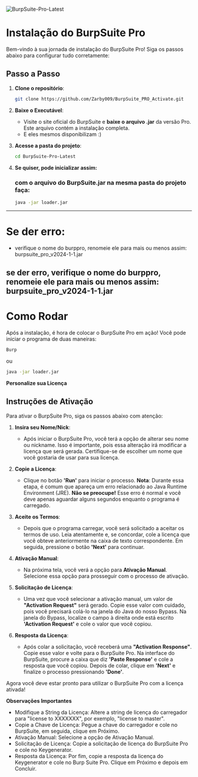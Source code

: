 ![BurpSuite-Pro-Latest](https://github.com/TariqullslamHridoy/BurpSuite-Pro-Latest/assets/110732307/5489fb56-4054-44ee-93b9-f44a9b4fd283)

# Instalação do BurpSuite Pro

Bem-vindo à sua jornada de instalação do BurpSuite Pro! Siga os passos abaixo para configurar tudo corretamente:

## Passo a Passo

1. **Clone o repositório**:
    ```bash
    git clone https://github.com/Zarby009/BurpSuite_PRO_Activate.git
    ```

2. **Baixe o Executável**:
    - Visite o site oficial do BurpSuite e **baixe o arquivo .jar** da versão Pro. Este arquivo contém a instalação completa.
    - E eles mesmos disponibilizam :)
3. **Acesse a pasta do projeto**:
    ```bash
    cd BurpSuite-Pro-Latest
4. **Se quiser, pode inicializar assim:**
   ### com o arquivo do BurpSuite.jar na mesma pasta do projeto faça:
   ```bash
   java -jar loader.jar 
    ```

---
# Se der erro: 
   - verifique o nome do burppro, renomeie ele para mais ou menos assim: burpsuite_pro_v2024-1-1.jar

se der erro, verifique o nome do burppro, renomeie ele para mais ou menos assim: burpsuite_pro_v2024-1-1.jar
---

# Como Rodar

Após a instalação, é hora de colocar o BurpSuite Pro em ação! Você pode iniciar o programa de duas maneiras:

```bash
Burp
```

ou

```bash
java -jar loader.jar
```
**Personalize sua Licença**
## Instruções de Ativação

Para ativar o BurpSuite Pro, siga os passos abaixo com atenção:

1. **Insira seu Nome/Nick**: 
   - Após iniciar o BurpSuite Pro, você terá a opção de alterar seu nome ou nickname. Isso é importante, pois essa alteração irá modificar a licença que será gerada. Certifique-se de escolher um nome que você gostaria de usar para sua licença.

2. **Copie a Licença**: 
   - Clique no botão **'Run'** para iniciar o processo. **Nota**: Durante essa etapa, é comum que apareça um erro relacionado ao Java Runtime Environment (JRE). **Não se preocupe!** Esse erro é normal e você deve apenas aguardar alguns segundos enquanto o programa é carregado.

3. **Aceite os Termos**: 
   - Depois que o programa carregar, você será solicitado a aceitar os termos de uso. Leia atentamente e, se concordar, cole a licença que você obteve anteriormente na caixa de texto correspondente. Em seguida, pressione o botão **'Next'** para continuar.

4. **Ativação Manual**: 
   - Na próxima tela, você verá a opção para **Ativação Manual**. Selecione essa opção para prosseguir com o processo de ativação.

5. **Solicitação de Licença**: 
   - Uma vez que você selecionar a ativação manual, um valor de **"Activation Request"** será gerado. Copie esse valor com cuidado, pois você precisará colá-lo na janela do Java do nosso Bypass. Na janela do Bypass, localize o campo à direita onde está escrito **'Activation Request'** e cole o valor que você copiou.

6. **Resposta da Licença**: 
   - Após colar a solicitação, você receberá uma **"Activation Response"**. Copie esse valor e volte para o BurpSuite Pro. Na interface do BurpSuite, procure a caixa que diz **'Paste Response'** e cole a resposta que você copiou. Depois de colar, clique em **'Next'** e finalize o processo pressionando **'Done'**.

Agora você deve estar pronto para utilizar o BurpSuite Pro com a licença ativada!



**Observações Importantes**
* Modifique a String da Licença: Altere a string de licença do carregador para "license to XXXXXXX", por exemplo, "license to master".
* Copie a Chave de Licença: Pegue a chave do carregador e cole no BurpSuite, em seguida, clique em Próximo.
* Ativação Manual: Selecione a opção de Ativação Manual.
* Solicitação de Licença: Copie a solicitação de licença do BurpSuite Pro e cole no Keygenerator.
* Resposta da Licença: Por fim, copie a resposta da licença do Keygenerator e cole no Burp Suite Pro. Clique em Próximo e depois em Concluir.








